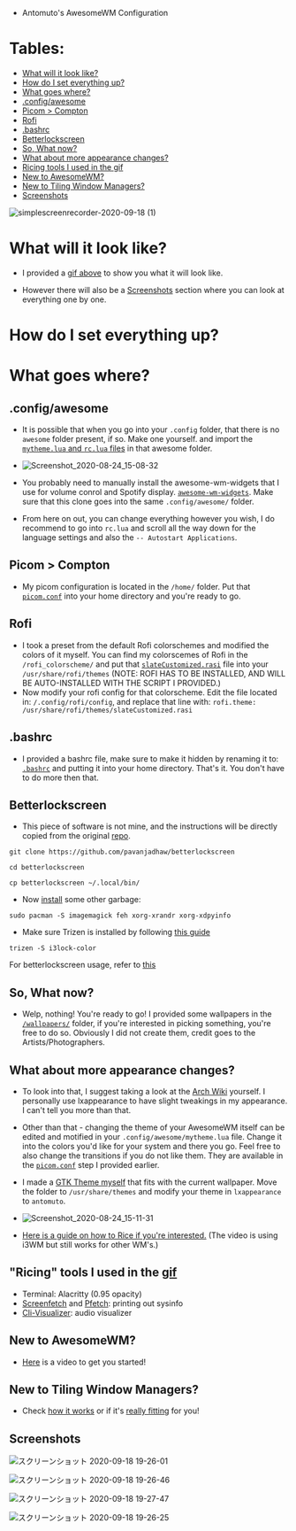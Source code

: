  - Antomuto's AwesomeWM Configuration
 
 # Tables:
 
 
 
 * [What will it look like?](#what-will-it-look-like)
 * [How do I set everything up?](#how-do-i-set-everything-up)
 * [What goes where?](#what-goes-where)
 * [.config/awesome](#configawesome)
 * [Picom > Compton](#picom--compton)
 * [Rofi](#rofi)
 * [.bashrc](#bashrc)
 * [Betterlockscreen](#betterlockscreen)
 * [So, What now?](#so-what-now)
 * [What about more appearance changes?](#what-about-more-appearance-changes)
 * [Ricing tools I used in the gif](#ricing-tools-i-used-in-the-gif)
 * [New to AwesomeWM?](#new-to-awesomewm)
 * [New to Tiling Window Managers?](#new-to-tiling-window-managers)
 * [Screenshots](#screenshots)

![simplescreenrecorder-2020-09-18 (1)](https://user-images.githubusercontent.com/56132390/93629802-26179f80-f9e9-11ea-8471-af225487006d.gif)


# What will it look like?

- I provided a [gif above](https://user-images.githubusercontent.com/56132390/93629802-26179f80-f9e9-11ea-8471-af225487006d.gif) to show you what it will look like.

- However there will also be a [Screenshots](#screenshots) section where you can look at everything one by one. 

# How do I set everything up?

# What goes where?

## .config/awesome
- It is possible that when you go into your `.config` folder, that there is no `awesome` folder present, if so. Make one yourself. and import the [`mytheme.lua` and `rc.lua` files](https://github.com/antomuto4/dotfiles/tree/master/awesomewm/config) in that awesome folder.


- ![Screenshot_2020-08-24_15-08-32](https://user-images.githubusercontent.com/56132390/91048272-b7c70380-e61b-11ea-9c0e-a2a016312882.png)


- You probably need to manually install the awesome-wm-widgets that I use for volume conrol and Spotify display. [`awesome-wm-widgets`](https://github.com/streetturtle/awesome-wm-widgets). Make sure that this clone goes into the same `.config/awesome/` folder.

- From here on out, you can change everything however you wish, I do recommend to go into `rc.lua` and scroll all the way down for the language settings and also the `-- Autostart Applications`. 

## Picom > Compton

- My picom configuration is located in the `/home/` folder. Put that [`picom.conf`](https://github.com/antomuto4/dotfiles/blob/master/picom.conf) into your home directory and you're ready to go.

## Rofi

- I took a preset from the default Rofi colorschemes and modified the colors of it myself. You can find my colorscemes of Rofi in the `/rofi_colorscheme/` and put that [`slateCustomized.rasi`](https://github.com/antomuto4/dotfiles/blob/master/rofi/slateCustomized.rasi) file into your `/usr/share/rofi/themes` (NOTE: ROFI HAS TO BE INSTALLED, AND WILL BE AUTO-INSTALLED WITH THE SCRIPT I PROVIDED.)
- Now modify your rofi config for that colorscheme. Edit the file located in: `/.config/rofi/config`, and replace that line with:
`rofi.theme: /usr/share/rofi/themes/slateCustomized.rasi`

## .bashrc

- I provided a bashrc file, make sure to make it hidden by renaming it to: [`.bashrc`](https://github.com/antomuto4/dotfiles/blob/master/bashrc) and putting it into your home directory. That's it. You don't have to do more then that.

## Betterlockscreen

- This piece of software is not mine, and the instructions will be directly copied from the original [repo](https://github.com/pavanjadhaw/betterlockscreen#installation). 

`git clone https://github.com/pavanjadhaw/betterlockscreen`

`cd betterlockscreen`

`cp betterlockscreen ~/.local/bin/`

- Now [install](https://github.com/pavanjadhaw/betterlockscreen#installation) some other garbage: 

`sudo pacman -S imagemagick feh xorg-xrandr xorg-xdpyinfo`

- Make sure Trizen is installed by following [this guide](https://newbloghosting.com/how-to-install-trizen-on-arch-linux/)

`trizen -S i3lock-color`

For betterlockscreen usage, refer to [this](https://github.com/pavanjadhaw/betterlockscreen#usage)

## So, What now?

- Welp, nothing! You're ready to go! I provided some wallpapers in the [`/wallpapers/`](https://github.com/antomuto4/dotfiles/tree/master/wallpapers) folder, if you're interested in picking something, you're free to do so. Obviously I did not create them, credit goes to the Artists/Photographers.

## What about more appearance changes?

- To look into that, I suggest taking a look at the [Arch Wiki](https://wiki.archlinux.org/index.php/General_recommendations#Appearance) yourself. I personally use lxappearance to have slight tweakings in my appearance. I can't tell you more than that.

- Other than that - changing the theme of your AwesomeWM itself can be edited and motified in your `.config/awesome/mytheme.lua` file. Change it into the colors you'd like for your system and there you go. Feel free to also change the transitions if you do not like them. They are available in the [`picom.conf`](https://github.com/antomuto4/dotfiles/tree/master/awesomewm#picom--compton) step I provided earlier.

- I made a [GTK Theme myself](https://github.com/antomuto4/dotfiles/tree/master/gtk-antomuto) that fits with the current wallpaper. Move the folder to `/usr/share/themes` and modify your theme in `lxappearance` to `antomuto`.

- ![Screenshot_2020-08-24_15-11-31](https://user-images.githubusercontent.com/56132390/91048545-1ee4b800-e61c-11ea-8e71-672566739187.png)


- [Here is a guide on how to Rice if you're interested.](https://youtu.be/ARKIwOlazKI) (The video is using i3WM but still works for other WM's.)

## "Ricing" tools I used in the [gif](https://user-images.githubusercontent.com/56132390/92992263-0c0e2680-f4ea-11ea-8cb9-3d4f98aed81e.gif)

- Terminal: Alacritty (0.95 opacity)
- [Screenfetch](https://github.com/KittyKatt/screenFetch) and [Pfetch](https://aur.archlinux.org/packages/pfetch-git/): printing out sysinfo
- [Cli-Visualizer](https://aur.archlinux.org/packages/cli-visualizer/): audio visualizer

## New to AwesomeWM?

- [Here](https://youtu.be/qKtit_B7Keo) is a video to get you started!

## New to Tiling Window Managers?
- Check [how it works](https://youtu.be/qKtit_B7Keo) or if it's [really fitting](https://youtu.be/5n_rl9jWUMo) for you!

## Screenshots

![スクリーンショット 2020-09-18 19-26-01](https://user-images.githubusercontent.com/56132390/93627675-91f80900-f9e5-11ea-8ceb-6be71154cf12.png)

![スクリーンショット 2020-09-18 19-26-46](https://user-images.githubusercontent.com/56132390/93628078-3aa66880-f9e6-11ea-91b0-4d6d7f6c7f1c.png)

![スクリーンショット 2020-09-18 19-27-47](https://user-images.githubusercontent.com/56132390/93628095-4560fd80-f9e6-11ea-9602-114d696f4d5c.png)

![スクリーンショット 2020-09-18 19-26-25](https://user-images.githubusercontent.com/56132390/93628114-514cbf80-f9e6-11ea-8504-c8d0745dd2fb.png)

